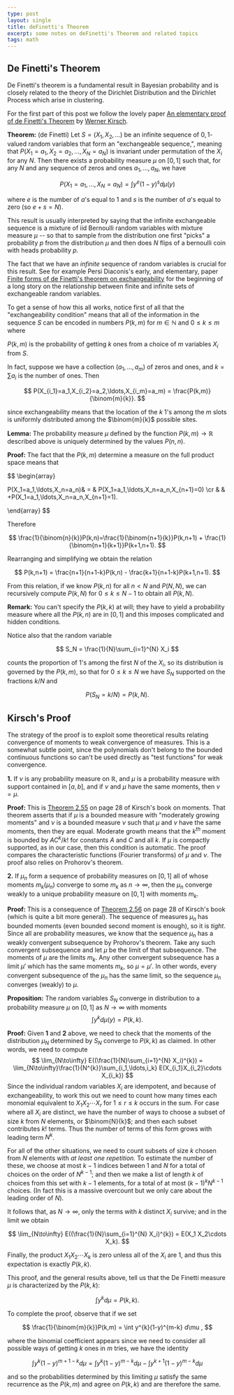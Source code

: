 ```yaml
---
type: post
layout: single
title: deFinetti's Theorem
excerpt: some notes on deFinetti's Theorem and related topics
tags: math
---
```


## De Finetti's Theorem

De Finetti's theorem is a fundamental result in Bayesian probability and is closely related to the theory of the
Dirichlet Distribution and the Dirichlet Process which arise in clustering. 

For the first part of this post we follow the lovely paper [An elementary proof of de Finetti's Theorem](https://arxiv.org/pdf/1809.00882.pdf) by [Werner Kirsch](https://www.fernuni-hagen.de/stochastik/team/werner.kirsch.shtml).

**Theorem:** (de Finetti) Let $S=(X_1,X_2,\ldots)$  be an infinite sequence of $0,1$-valued random variables
that form an "exchangeable sequence,", meaning that $P(X_1=a_1,X_2=a_2,\ldots, X_N=a_N)$ is invariant under permutation
of the $X_i$ for any $N$.  Then there exists a probability measure $\mu$ on $[0,1]$ such that, for any $N$ and any sequence
of zeros and ones $a_1,\ldots, a_N$, we have

$$
P(X_1=a_1,\ldots, X_N=a_N)=\int y^e(1-y)^s d\mu(y)
$$

where $e$ is the number of $a$'s equal to $1$ and $s$ is the number of $a$'s equal to zero (so $e+s=N$).

This result is usually interpreted by saying that the infinite exchangeable sequence is a mixture of iid Bernoulli random
variables with mixture measure $\mu$ -- so that to sample from the distribution 
one first "picks" a probability $p$ from the distribution $\mu$ and then does $N$ 
flips of a bernoulli coin with heads probability $p$.

The fact that we have an *infinite* sequence of random variables is crucial for this result.  See for example
Persi Diaconis's early, and elementary, paper 
[Finite forms of de Finetti's theorem on exchangeability](http://statweb.stanford.edu/~sabatti/Stat370/synthese.pdf) for the beginning
of a long story on the relationship between finite and infinite sets of exchangeable random variables.

To get a sense of how this all works, notice first of all that the "exchangeability condition" means that all of the
information in the sequence $S$ can be encoded in numbers $P(k,m)$ for $m\in\mathbb{N}$ and $0\le k\le m$ where

$P(k,m)$ is the probability of getting $k$ ones from a choice of $m$ variables $X_i$ from $S$.


In fact, suppose we have a collection $(a_1,\ldots, a_m)$ of zeros and ones, and $k=\sum a_i$ is the number of ones.  Then

$$
P(X_{i_1}=a_1,X_{i_2}=a_2,\ldots,X_{i_m}=a_m) = \frac{P(k,m)}{\binom{m}{k}}.
$$

since exchangeability means that the location of the $k$ $1$'s among the $m$ slots is uniformly distributed among the
$\binom{m}{k}$ possible sites.

**Lemma:** The probability measure $\mu$ defined by the function $P(k,m)\to \mathbb{R}$ described above
is uniquely determined by the values $P(n,n)$.

**Proof:** The fact that the $P(k,m)$ determine a measure on the full product space means that

$$
\begin{array}

 P(X_1=a_1,\ldots,X_n=a_n)& = & P(X_1=a_1,\ldots,X_n=a_n,X_{n+1}=0) \cr
& & +P(X_1=a_1,\ldots,X_n=a_n,X_{n+1}=1).

\end{array}
$$

Therefore

$$
\frac{1}{\binom{n}{k}}P(k,n)=\frac{1}{\binom{n+1}{k}}P(k,n+1) + \frac{1}{\binom{n+1}{k+1}}P(k+1,n+1).
$$

Rearranging and simplifying we obtain the relation

$$
P(k,n+1) = \frac{n+1}{n+1-k}P(k,n) - \frac{k+1}{n+1-k}P(k+1,n+1).
$$

From this relation, if we know $P(k,n)$ for all $n<N$ and $P(N,N)$, we can recursively compute
$P(k,N)$ for $0\le k\le N-1$ to obtain all $P(k,N)$.

**Remark:** You can't specify the $P(k,k)$ at will; they have to yield a probability measure where
all the $P(k,n)$ are in $[0,1]$ and this imposes complicated and hidden conditions.


Notice also that the random variable

$$
S_N = \frac{1}{N}\sum_{i=1}^{N} X_i
$$

counts the proportion of $1$'s among the first $N$ of the $X_i$, so its distribution is governed by the $P(k,m)$,
so that for $0\le k\le N$ we have $S_N$ supported on the fractions $k/N$ and

$$
P(S_N=k/N) = P(k,N).
$$

## Kirsch's Proof

The strategy of the proof is to exploit some theoretical results relating convergence of moments to weak convergence of measures.
This is a somewhat subtle point, since the polynomials don't belong to
the bounded continuous functions so can't be used directly as "test functions" for weak convergence.  

**1.** If $\nu$ is any probability measure on $\mathbb{R}$, and $\mu$ is a probability measure with support contained in $[a,b]$,
and if $\nu$ and $\mu$ have the same moments, then $\nu=\mu$.  

**Proof:** This is [Theorem 2.55](https://www.fernuni-hagen.de/stochastik/downloads/momente.pdf) on page 28 of Kirsch's book
on moments.  That theorem asserts that if $\mu$ is a bounded measure with "moderately growing moments" and $\nu$ is a bounded
measure $\nu$ such that $\mu$ and $\nu$ have the same moments, then they are equal.  Moderate growth means that the $k^{th}$
moment is bounded by $AC^{k}/k!$ for constants $A$ and $C$ and all $k$.  If $\mu$ is compactly supported, as in our case,
then this condition is automatic.  The proof compares the characteristic functions (Fourier transforms)
of $\mu$ and $\nu$.  The proof also relies on Prohorov's theorem.  

**2.** If $\mu_n$ form a sequence of probability measures on $[0,1]$
all of whose moments $m_k(\mu_n)$ converge to some $m_k$ as $n\to\infty$, then the $\mu_n$ converge weakly to a unique probability
measure on $[0,1]$ with moments $m_k$. 

**Proof:** This is a consequence of [Theorem 2.56](https://www.fernuni-hagen.de/stochastik/downloads/momente.pdf) on page 28 of Kirsch's book (which is quite a bit more general).  The sequence of measures $\mu_n$ has bounded moments (even bounded second moment is enough),
so it is *tight*.  Since all are probability measures, we know that the sequence $\mu_n$ has a weakly convergent subsequence by
Prohorov's theorem. Take any such convergent subsequence and let $\mu$ be the limit of that subsequence.  The moments of $\mu$ are the limits $m_k$.  Any other convergent subsequence has a limit $\mu'$ which has the same moments $m_k$, so $\mu=\mu'$.  In other words,
every convergent subsequence of the $\mu_n$ has the same limit, so the sequence $\mu_n$ converges (weakly) to $\mu$.

**Proposition:** The random variables $S_N$ converge in distribution to a probability measure $\mu$ on $[0,1]$ as $N\to\infty$
with moments
$$
\int y^{k}d\mu(y) = P(k,k).
$$

**Proof:** Given **1** and **2** above, we need to check that the moments of the distribution $\mu_N$ determined by $S_N$ converge
to $P(k,k)$ as claimed.  In other words, we need to compute
$$
\lim_{N\to\infty} E((\frac{1}{N}\sum_{i=1}^{N} X_i)^{k}) = \lim_{N\to\infty}\frac{1}{N^{k}}\sum_{i_1,\ldots,i_k} E(X_{i_1}X_{i_2}\cdots X_{i_k})
$$
Since the individual random variables $X_i$ are idempotent, and because of exchangeability, to work this out  we need to count
how many times each monomial equivalent to $X_1 X_2\cdots X_r$ for $1\le r\le k$ occurs in the sum. For case where all
$X_i$ are distinct, we have the number of ways to choose a subset of size $k$ from $N$ elements, or $\binom{N}{k}$; and then
each subset contributes $k!$ terms.  Thus the number of terms of this form grows with leading term $N^{k}$.  

For all of the other situations, we need to count subsets of size $k$ chosen from $N$ elements with *at least one repetition.*
To estimate the number of these, we choose at most $k-1$ indices between $1$ and $N$ for a total of choices on the order
of $N^{k-1}$; and then we make a list of length $k$ of choices from this set with $k-1$ elements, for a total of at most
$(k-1)^kN^{k-1}$ choices.  (In fact this is a massive overcount but we only care about the leading order of $N$).  

It follows that, as $N\to\infty$, only the terms with $k$ distinct $X_i$ survive; and in the limit we obtain

$$
\lim_{N\to\infty} E((\frac{1}{N}\sum_{i=1}^{N} X_i)^{k}) = E(X_1 X_2\cdots X_k).
$$

Finally, the product $X_1 X_2\cdots X_k$ is zero unless all of the $X_i$ are $1$, and thus this expectation is exactly $P(k,k)$.

This proof, and the general results above, tell us that the De Finetti measure $\mu$ is characterized by the $P(k,k)$:

$$
\int y^{k} d\mu = P(k,k).
$$

To complete the proof, 
observe that if we set

$$
 \frac{1}{\binom{m}{k}}P(k,m) = \int y^{k}(1-y)^{m-k} d\mu ,
$$

where the binomial coefficient appears since we need to consider all possible ways of getting $k$ ones in $m$ tries,
we have the identity

$$
\int y^{k}(1-y)^{m+1-k}d\mu = \int y^{k}(1-y)^{m-k} d\mu - \int y^{k+1}(1-y)^{m-k}d\mu
$$

and so the probabilities determined by this limiting $\mu$ satisfy the same recurrence as the $P(k,m)$ and agree on $P(k,k)$
and are therefore the same.








